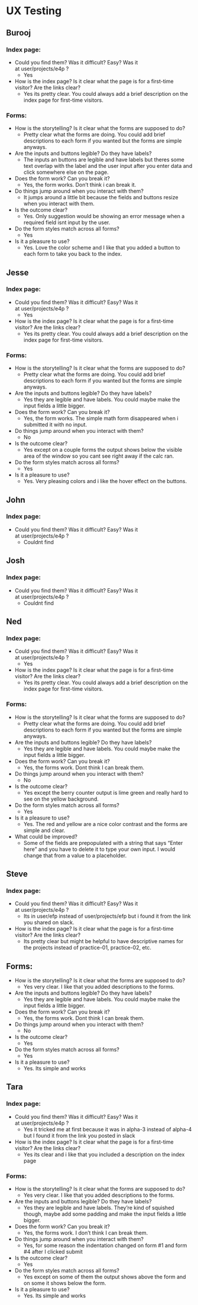 # UX Testing

## Burooj
### Index page:
* Could you find them? Was it difficult? Easy? Was it at user/projects/e4p ?
    * Yes
* How is the index page? Is it clear what the page is for a first-time visitor? Are the links clear?
    * Yes its pretty clear. You could always add a brief description on the index page for first-time visitors.

### Forms:
* How is the storytelling? Is it clear what the forms are supposed to do?
    - Pretty clear what the forms are doing. You could add brief descriptions to each form if you wanted but the forms are simple anyways.
* Are the inputs and buttons legible? Do they have labels?
    * The inputs an buttons are legible and have labels but theres some text overlap with the label and the user input after you enter data and click somewhere else on the page.
* Does the form work? Can you break it?
    * Yes, the form works. Don’t think i can break it. 
* Do things jump around when you interact with them?
    * It jumps around a little bit because the fields and buttons resize when you interact with them.
* Is the outcome clear?
    * Yes. Only suggestion would be showing an error message when a required field isnt input by the user.
* Do the form styles match across all forms?
    * Yes
* Is it a pleasure to use?
    * Yes. Love the color scheme and I like that you added a button to each form to take you back to the index.


## Jesse
### Index page:
* Could you find them? Was it difficult? Easy? Was it at user/projects/e4p ?
    * Yes
* How is the index page? Is it clear what the page is for a first-time visitor? Are the links clear?
    * Yes its pretty clear. You could always add a brief description on the index page for first-time visitors.

### Forms:
* How is the storytelling? Is it clear what the forms are supposed to do?
    - Pretty clear what the forms are doing. You could add brief descriptions to each form if you wanted but the forms are simple anyways.
* Are the inputs and buttons legible? Do they have labels?
    * Yes they are legible and have labels. You could maybe make the input fields a little bigger.
* Does the form work? Can you break it?
    * Yes, the form works. The simple math form disappeared when i submitted it with no input.
* Do things jump around when you interact with them?
    * No
* Is the outcome clear?
    * Yes except on a couple forms the output shows below the visible area of the window so you cant see right away if the calc ran.
* Do the form styles match across all forms?
    * Yes
* Is it a pleasure to use?
    * Yes. Very pleasing colors and i like the hover effect on the buttons.



## John
### Index page:
* Could you find them? Was it difficult? Easy? Was it at user/projects/e4p ?
    * Couldnt find

## Josh
### Index page:
* Could you find them? Was it difficult? Easy? Was it at user/projects/e4p ?
    * Couldnt find

## Ned
### Index page:
* Could you find them? Was it difficult? Easy? Was it at user/projects/e4p ?
    * Yes
* How is the index page? Is it clear what the page is for a first-time visitor? Are the links clear?
    * Yes its pretty clear. You could always add a brief description on the index page for first-time visitors.

### Forms:
* How is the storytelling? Is it clear what the forms are supposed to do?
    - Pretty clear what the forms are doing. You could add brief descriptions to each form if you wanted but the forms are simple anyways.
* Are the inputs and buttons legible? Do they have labels?
    * Yes they are legible and have labels. You could maybe make the input fields a little bigger.
* Does the form work? Can you break it?
    * Yes, the forms work. Dont think I can break them.
* Do things jump around when you interact with them?
    * No
* Is the outcome clear?
    * Yes except the berry counter output is lime green and really hard to see on the yellow background.
* Do the form styles match across all forms?
    * Yes
* Is it a pleasure to use?
    * Yes. The red and yellow are a nice color contrast and the forms are simple and clear.
* What could be improved?
 	* Some of the fields are prepopulated with a string that says “Enter here” and you have to delete it to type your own input. I would change that from a value to a placeholder.


## Steve
### Index page:
* Could you find them? Was it difficult? Easy? Was it at user/projects/e4p ?
    * Its in user/efp instead of user/projects/efp but i found it from the link you shared on slack.
* How is the index page? Is it clear what the page is for a first-time visitor? Are the links clear?
    * Its pretty clear but might be helpful to have descriptive names for  the projects instead of practice-01, practice-02, etc.

## Forms:
* How is the storytelling? Is it clear what the forms are supposed to do?
    - Yes very clear. I like that you added descriptions to the forms.
* Are the inputs and buttons legible? Do they have labels?
    * Yes they are legible and have labels. You could maybe make the input fields a little bigger.
* Does the form work? Can you break it?
    * Yes, the forms work. Dont think I can break them.
* Do things jump around when you interact with them?
    * No
* Is the outcome clear?
    * Yes
* Do the form styles match across all forms?
    * Yes
* Is it a pleasure to use?
    * Yes. Its simple and works



## Tara
### Index page:
* Could you find them? Was it difficult? Easy? Was it at user/projects/e4p ?
    * Yes it tricked me at first because it was in alpha-3 instead of alpha-4 but I found it from the link you posted in slack
* How is the index page? Is it clear what the page is for a first-time visitor? Are the links clear?
    * Yes its clear and i like that you included a description on the index page

### Forms:
* How is the storytelling? Is it clear what the forms are supposed to do?
    - Yes very clear. I like that you added descriptions to the forms.
* Are the inputs and buttons legible? Do they have labels?
    * Yes they are legible and have labels. They’re kind of squished though, maybe add some padding and make the input fields a little bigger.
* Does the form work? Can you break it?
    * Yes, the forms work. I don’t think I can break them.
* Do things jump around when you interact with them?
    * Yes, for some reason the indentation changed on form #1 and form #4 after I clicked submit
* Is the outcome clear?
    * Yes
* Do the form styles match across all forms?
    * Yes except on some of them the output shows above the form and on some it shows below the form.
* Is it a pleasure to use?
    * Yes. Its simple and works


